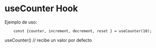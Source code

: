 # useCounter Hook

Ejemplo de uso:

```
    const {counter, increment, decrement, reset } = useCounter(10);

```

useCounter() // recibe un valor por defecto
